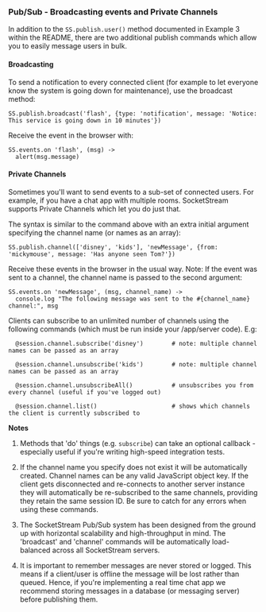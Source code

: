 ### Pub/Sub - Broadcasting events and Private Channels

In addition to the `SS.publish.user()` method documented in Example 3 within the README, there are two additional publish commands which allow you to easily message users in bulk.


#### Broadcasting

To send a notification to every connected client (for example to let everyone know the system is going down for maintenance), use the broadcast method:

``` coffee-script
SS.publish.broadcast('flash', {type: 'notification', message: 'Notice: This service is going down in 10 minutes'})
```

Receive the event in the browser with:

``` coffee-script
SS.events.on 'flash', (msg) ->
  alert(msg.message)
```

#### Private Channels
    
Sometimes you'll want to send events to a sub-set of connected users. For example, if you have a chat app with multiple rooms. SocketStream supports Private Channels which let you do just that.

The syntax is similar to the command above with an extra initial argument specifying the channel name (or names as an array):

``` coffee-script
SS.publish.channel(['disney', 'kids'], 'newMessage', {from: 'mickymouse', message: 'Has anyone seen Tom?'})
```

Receive these events in the browser in the usual way. Note: If the event was sent to a channel, the channel name is passed to the second argument:

``` coffee-script
SS.events.on 'newMessage', (msg, channel_name) ->
  console.log "The following message was sent to the #{channel_name} channel:", msg
```
 
Clients can subscribe to an unlimited number of channels using the following commands (which must be run inside your /app/server code). E.g:

``` coffee-script
  @session.channel.subscribe('disney')        # note: multiple channel names can be passed as an array 
    
  @session.channel.unsubscribe('kids')        # note: multiple channel names can be passed as an array

  @session.channel.unsubscribeAll()           # unsubscribes you from every channel (useful if you've logged out)
    
  @session.channel.list()                     # shows which channels the client is currently subscribed to
```

**Notes**

1. Methods that 'do' things (e.g. `subscribe`) can take an optional callback - especially useful if you're writing high-speed integration tests.

2. If the channel name you specify does not exist it will be automatically created. Channel names can be any valid JavaScript object key. If the client gets disconnected and re-connects to another server instance they will automatically be re-subscribed to the same channels, providing they retain the same session ID. Be sure to catch for any errors when using these commands.

3. The SocketStream Pub/Sub system has been designed from the ground up with horizontal scalability and high-throughput in mind. The 'broadcast' and 'channel' commands will be automatically load-balanced across all SocketStream servers.

4. It is important to remember messages are never stored or logged. This means if a client/user is offline the message will be lost rather than queued. Hence, if you're implementing a real time chat app we recommend storing messages in a database (or messaging server) before publishing them.

